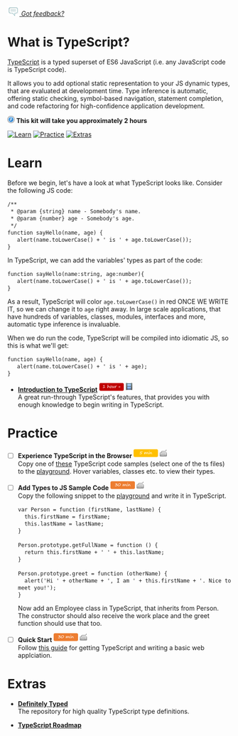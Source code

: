 *[![Feedback](/assets/feedback.gif) Got feedback?](https://docs.google.com/a/wix.com/forms/d/1aJHLJJsRKY_5TgHgsqh1Yrkt_EYaDkm-t8wCKNqGLMo/viewform?usp=send_form)*

# What is TypeScript?

[TypeScript](http://www.typescriptlang.org/) is a typed superset of ES6 JavaScript (i.e. any JavaScript code is TypeScript code).

It allows you to add optional static representation to your JS dynamic types, that are evaluated at development time.
Type inference is automatic, offering static checking, symbol-based navigation, statement completion, and code refactoring for high-confidence application development.

![](/assets/clock-16.png) **This kit will take you approximately 2 hours**

<a href="#learn"><img src="https://github.com/wix/fed-training-kit/blob/master/assets/btn-learn.png" alt="Learn" height="48" width="140"></img></a>
<a href="#practice"><img src="https://github.com/wix/server-training-kit/blob/master/assets/btn-practice.png" alt="Practice" height="48" width="140"></img></a>
<a href="#extras"><img src="https://github.com/wix/server-training-kit/blob/master/assets/btn-extras.png" alt="Extras" height="48" width="140"></img></a>


# Learn

  Before we begin, let's have a look at what TypeScript looks like.
  Consider the following JS code:

  ```
  /**
   * @param {string} name - Somebody's name.
   * @param {number} age - Somebody's age.
   */
  function sayHello(name, age) {
     alert(name.toLowerCase() + ' is ' + age.toLowerCase());
  }
  ```

  In TypeScript, we can add the variables' types as part of the code:
  ```
  function sayHello(name:string, age:number){
     alert(name.toLowerCase() + ' is ' + age.toLowerCase());
  }
  ```
  As a result, TypeScript will color `age.toLowerCase()` in red ONCE WE WRITE IT, so we can change it to `age` right away.
  In large scale applications, that have hundreds of variables, classes, modules, interfaces and more, automatic type inference is invaluable.

  When we do run the code, TypeScript will be compiled into idiomatic JS, so this is what we'll get:
  ```
  function sayHello(name, age) {
     alert(name.toLowerCase() + ' is ' + age);
  }
  ```

- **[Introduction to TypeScript](http://media.ch9.ms/ch9/c3e5/e5e02f2e-5962-48db-9ddd-85e27a4fc3e5/IntroducingTSAndersH_mid.mp4)**   <a href="#"><img src="/assets/time-1h.png"></img></a> <a href="#"><img src="/assets/tag-video.png"></img></a>     
A great run-through TypeScript's features, that provides you with enough knowledge to begin writing in TypeScript.


# Practice

- [ ] **Experience TypeScript in the Browser** <a href="#"><img src="/assets/time-5m.png"></img></a> <a href="#"><img src="/assets/tag-handson.png"></img></a>     
  Copy one of [these](http://www.typescriptlang.org/Samples) TypeScript code samples (select one of the ts files) to the [playground](http://www.typescriptlang.org/Playground).
  Hover variables, classes etc. to view their types.


- [ ] **Add Types to JS Sample Code** <a href="#"><img src="/assets/time-30m.png"></img></a> <a href="#"><img src="/assets/tag-handson.png"></img></a>     
  Copy the following snippet to the [playground](http://www.typescriptlang.org/Playground) and write it in TypeScript.
  ```
  var Person = function (firstName, lastName) {
    this.firstName = firstName;
    this.lastName = lastName;
  }

  Person.prototype.getFullName = function () {
    return this.firstName + ' ' + this.lastName;
  }

  Person.prototype.greet = function (otherName) {
    alert('Hi ' + otherName + ', I am ' + this.firstName + '. Nice to meet you!');
  }
  ```
  Now add an Employee class in TypeScript, that inherits from Person. The constructor should also receive the work place and the greet function should use that too.


- [ ] **Quick Start** <a href="#"><img src="/assets/time-30m.png"></img></a> <a href="#"><img src="/assets/tag-handson.png"></img></a>     
  Follow [this guide](http://www.typescriptlang.org/Tutorial) for getting TypeScript and writing a basic web applciation.


# Extras


- **[Definitely Typed](https://github.com/borisyankov/DefinitelyTyped)**   
  The repository for high quality TypeScript type definitions.


- **[TypeScript Roadmap](https://typescript.codeplex.com/wikipage?title=Roadmap)**   
